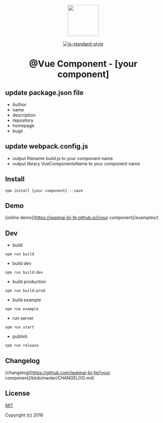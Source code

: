 <p align="center">
    <a href="http://vuejs.org" target="_blank"><img width="100"src="http://vuejs.org/images/logo.png"></a>
    <br>
    <br>
    <a href="https://github.com/airbnb/javascript"><img src="https://cdn.rawgit.com/feross/standard/master/badge.svg" alt="js-standard-style"></a>
</p>

<h1 align="center">@Vue Component - [your component]</h1>

## update package.json file

* Author
* name
* description
* repository
* homepage
* bugs

## update webpack.config.js

* output filename build.js to your component name
* output library VueComponentsName to your component name 

## Install

`npm install [your component] --save`

## Demo

[online demo](https://iwaimai-bi-fe.github.io/[your component]/examples/)

## Dev

* build

```node
npm run build

```

* build dev

```node
npm run build:dev

```

* build production 

```node
npm run build:prod

```

* build example

```node
npm run example
```

* run server

```node
npm run start
```

* publish 

```node
npm run release 
```

## Changelog 

[changelog](https://github.com/iwaimai-bi-fe/[your component]/blob/master/CHANGELOG.md) 

## License

[MIT](http://opensource.org/licenses/MIT)

Copyright (c) 2016

